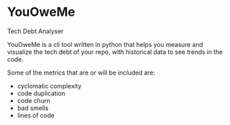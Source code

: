 # YouOweMe
Tech Debt Analyser

YouOweMe is a cli tool written in python that helps you measure and visualize the tech debt of your repo, with historical data to see trends in the code.

Some of the metrics that are or will be included are:
- cyclomatic complexity
- code duplication
- code churn
- bad smells
- lines of code
